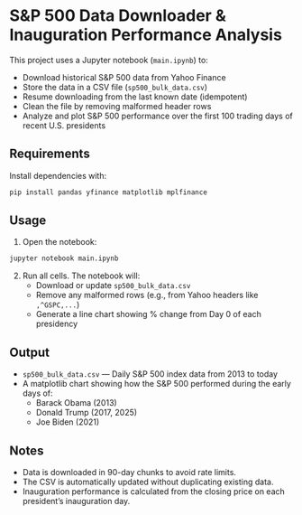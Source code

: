 # S&P 500 Data Downloader & Inauguration Performance Analysis

This project uses a Jupyter notebook (`main.ipynb`) to:

- Download historical S&P 500 data from Yahoo Finance
- Store the data in a CSV file (`sp500_bulk_data.csv`)
- Resume downloading from the last known date (idempotent)
- Clean the file by removing malformed header rows
- Analyze and plot S&P 500 performance over the first 100 trading days of recent U.S. presidents

## Requirements

Install dependencies with:

```bash
pip install pandas yfinance matplotlib mplfinance
```

## Usage

1. Open the notebook:

```bash
jupyter notebook main.ipynb
```

2. Run all cells. The notebook will:
   - Download or update `sp500_bulk_data.csv`
   - Remove any malformed rows (e.g., from Yahoo headers like `,^GSPC,...`)
   - Generate a line chart showing % change from Day 0 of each presidency

## Output

- `sp500_bulk_data.csv` — Daily S&P 500 index data from 2013 to today
- A matplotlib chart showing how the S&P 500 performed during the early days of:
  - Barack Obama (2013)
  - Donald Trump (2017, 2025)
  - Joe Biden (2021)

## Notes

- Data is downloaded in 90-day chunks to avoid rate limits.
- The CSV is automatically updated without duplicating existing data.
- Inauguration performance is calculated from the closing price on each president’s inauguration day.
